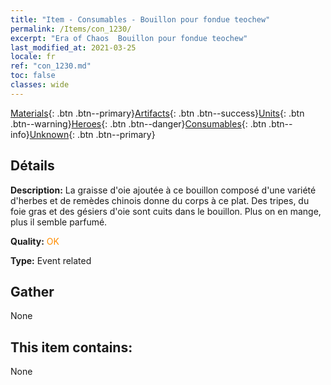 ```yaml
---
title: "Item - Consumables - Bouillon pour fondue teochew"
permalink: /Items/con_1230/
excerpt: "Era of Chaos  Bouillon pour fondue teochew"
last_modified_at: 2021-03-25
locale: fr
ref: "con_1230.md"
toc: false
classes: wide
---
```

 [Materials](/fr/Items/){: .btn .btn--primary}[Artifacts](/fr/Items/Artifacts/){: .btn .btn--success}[Units](/fr/Items/Units/){: .btn .btn--warning}[Heroes](/fr/Items/Heroes/){: .btn .btn--danger}[Consumables](/fr/Items/Consumables/){: .btn .btn--info}[Unknown](/fr/Items/Unknown/){: .btn .btn--primary}

## Détails
 **Description:** La graisse d'oie ajoutée à ce bouillon composé d'une variété d'herbes et de remèdes chinois donne du corps à ce plat. Des tripes, du foie gras et des gésiers d'oie sont cuits dans le bouillon. Plus on en mange, plus il semble parfumé.

 **Quality:** <span style="color: #FF8C00">OK</span>

 **Type:** Event related

## Gather

  None

## This item contains:

  None

